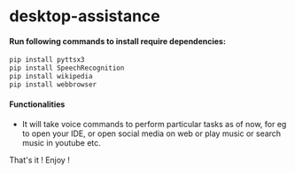 # desktop-assistance


#### Run following commands to install require dependencies:
```bash
pip install pyttsx3
pip install SpeechRecognition
pip install wikipedia
pip install webbrowser
```
#### Functionalities
 - It will take voice commands to perform particular tasks as of now, for eg to open your IDE, or open social media on web or play music or search music in youtube etc.
 
That's it ! Enjoy !

